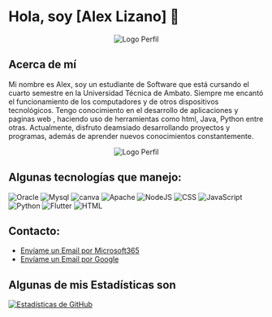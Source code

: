 # Hola, soy [Alex Lizano] 👋
<p align="center">
  <img src="./imagenes/ALEX LIZANO BIENVENIDO A MI PERFIL.png" alt="Logo Perfil">
</p>

## Acerca de mí
Mi nombre es Alex, soy un estudiante de Software que está cursando el cuarto semestre en la Universidad Técnica de Ambato. Siempre me encantó el funcionamiento de los computadores y de otros dispositivos tecnológicos. Tengo conocimiento en el desarrollo de aplicaciones y paginas web , haciendo uso de herramientas como html, Java, Python entre otras. Actualmente, disfruto deamsiado desarrollando proyectos y programas, además de aprender nuevos conocimientos constantemente.

<p align="center">
  <img src="https://i.pinimg.com/originals/96/69/aa/9669aaa4d1e30a0e89063fde183b768e.gif" alt="Logo Perfil">
</p>

## Algunas tecnologías que manejo:
![Oracle](https://img.shields.io/badge/Oracle-F80000?style=for-the-badge&logo=oracle&logoColor=black)
![Mysql](https://img.shields.io/badge/MySQL-005C84?style=for-the-badge&logo=mysql&logoColor=white)
![canva](https://img.shields.io/badge/Canva-%2300C4CC.svg?&style=for-the-badge&logo=Canva&logoColor=white)
![Apache](https://img.shields.io/badge/Apache-D22128?style=for-the-badge&logo=Apache&logoColor=white)
![NodeJS](https://img.shields.io/badge/Node%20js-339933?style=for-the-badge&logo=nodedotjs&logoColor=white)
![CSS](https://img.shields.io/badge/CSS3-1572B6?style=for-the-badge&logo=css3&logoColor=white)
![JavaScript](https://img.shields.io/badge/JavaScript-323330?style=for-the-badge&logo=javascript&logoColor=F7DF1E)
![Python](https://img.shields.io/badge/Python-FFD43B?style=for-the-badge&logo=python&logoColor=blue)
![Flutter](https://img.shields.io/badge/Flutter-02569B?style=for-the-badge&logo=flutter&logoColor=white)
![HTML](https://img.shields.io/badge/HTML5-E34F26?style=for-the-badge&logo=html5&logoColor=white)
## Contacto:
- [Envíame un Email por Microsoft365](mailto:alizano4338@uta.edu.ec)
- [Envíame un Email por Google](mailto:alexsanty10lm@gmail.com)

## Algunas de mis Estadísticas son
[![Estadísticas de GitHub](https://github-readme-stats.vercel.app/api?username=IAlexLizano)](https://github.com/IAlexLizano)

<!--
**IAlexLizano/IAlexLizano** is a ✨ _special_ ✨ repository because its `README.md` (this file) appears on your GitHub profile.

Here are some ideas to get you started:

- 🔭 I’m currently working on ...
- 🌱 I’m currently learning ...
- 👯 I’m looking to collaborate on ...
- 🤔 I’m looking for help with ...
- 💬 Ask me about ...
- 📫 How to reach me: ...
- 😄 Pronouns: ...
- ⚡ Fun fact: ...
-->

